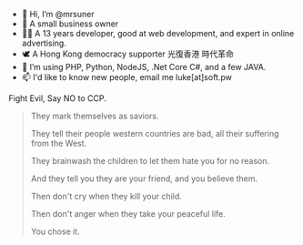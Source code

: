 - 👋 Hi, I’m @mrsuner
- 👀 A small business owner
- 👨‍💻 A 13 years developer, good at web development, and expert in online advertising. 
- 🕊️ A Hong Kong democracy supporter 光復香港 時代革命
- 🌱 I’m using PHP, Python, NodeJS, .Net Core C#, and a few JAVA.
- 📫 I'd like to know new people, email me luke[at]soft.pw

Fight Evil, Say NO to CCP.

> They mark themselves as saviors.
> 
> They tell their people western countries are bad, all their suffering from the West.
>
> They brainwash the children to let them hate you for no reason.
> 
> And they tell you they are your friend, and you believe them.
> 
> Then don't cry when they kill your child.
>
> Then don't anger when they take your peaceful life.
>
> You chose it.


<!---
mrsuner/mrsuner is a ✨ special ✨ repository because its `README.md` (this file) appears on your GitHub profile.
You can click the Preview link to take a look at your changes.
--->
